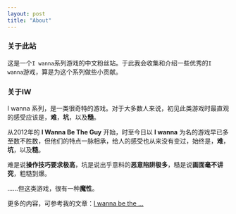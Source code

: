 ```yaml
---
layout: post
title: "About"
---
```


### 关于此站

这是一个`I wanna`系列游戏的中文粉丝站。于此我会收集和介绍一些优秀的`I wanna`游戏，算是为这个系列做些小贡献。


### 关于IW

I wanna 系列，是一类很奇特的游戏。对于大多数人来说，初见此类游戏时最直观的感受应该是，**难**，**坑**，以及**糙**。

从2012年的 **I Wanna Be The Guy** 开始，时至今日以 **I wanna** 为名的游戏早已多至数不胜数，但他们的特点一脉相承，给人的感受也从来没有变过，始终是，**难**，**坑**，以及**糙**。

难是说**操作技巧要求极高**，坑是说出乎意料的**恶意陷阱极多**，糙是说**画面毫不讲究**，粗糙到爆。

……但这类游戏，很有一种**魔性**。

更多的内容，可参考我的文章：[I wanna be the …](https://www.inpole.com/archives/1337)

